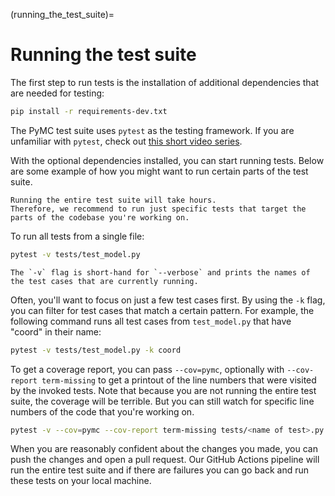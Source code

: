 (running_the_test_suite)=
# Running the test suite
The first step to run tests is the installation of additional dependencies that are needed for testing:

```bash
pip install -r requirements-dev.txt
```

The PyMC test suite uses `pytest` as the testing framework.
If you are unfamiliar with `pytest`, check out [this short video series](https://calmcode.io/pytest/introduction.html).

With the optional dependencies installed, you can start running tests.
Below are some example of how you might want to run certain parts of the test suite.

```{attention}
Running the entire test suite will take hours.
Therefore, we recommend to run just specific tests that target the parts of the codebase you're working on.
```

To run all tests from a single file:
```bash
pytest -v tests/test_model.py
```

```{tip}
The `-v` flag is short-hand for `--verbose` and prints the names of the test cases that are currently running.
```

Often, you'll want to focus on just a few test cases first.
By using the `-k` flag, you can filter for test cases that match a certain pattern.
For example, the following command runs all test cases from `test_model.py` that have "coord" in their name:

```bash
pytest -v tests/test_model.py -k coord
```


To get a coverage report, you can pass `--cov=pymc`, optionally with `--cov-report term-missing` to get a printout of the line numbers that were visited by the invoked tests.
Note that because you are not running the entire test suite, the coverage will be terrible.
But you can still watch for specific line numbers of the code that you're working on.

```bash
pytest -v --cov=pymc --cov-report term-missing tests/<name of test>.py
```

When you are reasonably confident about the changes you made, you can push the changes and open a pull request.
Our GitHub Actions pipeline will run the entire test suite and if there are failures you can go back and run these tests on your local machine.
